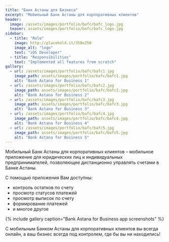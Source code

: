 ```yaml
---
title: "Банк Астаны для Бизнеса"
excerpt: "Мобильный Банк Астаны для корпоративных клиентов"
header:
  image: /assets/images/portfolio/bafc/bafc_logo.jpg
  teaser: assets/images/portfolio/bafc/bafc_logo.jpg
sidebar:
  - title: "Role"
    image: http://placehold.it/350x250
    image_alt: "logo"
    text: "iOS Developer"
  - title: "Responsibilities"
    text: "Implemented all features from scratch"
gallery:
  - url: /assets/images/portfolio/bafc/bafc1.jpg
    image_path: assets/images/portfolio/bafc/bafc1.jpg
    alt: "Bank Astana for Business 1"
  - url: /assets/images/portfolio/bafc/bafc2.jpg
    image_path: assets/images/portfolio/bafc/bafc2.jpg
    alt: "Bank Astana for Business 2"
  - url: /assets/images/portfolio/bafc/bafc3.jpg
    image_path: assets/images/portfolio/bafc/bafc3.jpg
    alt: "Bank Astana for Business 3"
  - url: /assets/images/portfolio/bafc/bafc4.jpg
    image_path: assets/images/portfolio/bafc/bafc4.jpg
    alt: "Bank Astana for Business 4"
  - url: /assets/images/portfolio/bafc/bafc5.jpg
    image_path: assets/images/portfolio/bafc/bafc5.jpg
    alt: "Bank Astana for Business 5"
---
```


Мобильный Банк Астаны для корпоративных клиентов – мобильное приложение для юридических лиц и индивидуальных предпринимателей, позволяющее дистанционно управлять счетами в Банке Астаны. 

С помощью приложения Вам доступны:
- контроль остатков по счету
- просмотр статусов платежей
- просмотр выписок по счету
- формирование платежей
- и многое другое

{% include gallery caption="Bank Astana for Business app screenshots" %}

С мобильным Банком Астаны для корпоративных клиентов вы всегда онлайн, а ваш бизнес всегда под контролем, где бы вы ни находились!